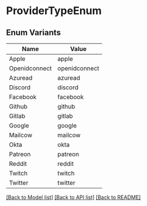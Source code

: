 # ProviderTypeEnum

## Enum Variants

| Name | Value |
|---- | -----|
| Apple | apple |
| Openidconnect | openidconnect |
| Azuread | azuread |
| Discord | discord |
| Facebook | facebook |
| Github | github |
| Gitlab | gitlab |
| Google | google |
| Mailcow | mailcow |
| Okta | okta |
| Patreon | patreon |
| Reddit | reddit |
| Twitch | twitch |
| Twitter | twitter |


[[Back to Model list]](../README.md#documentation-for-models) [[Back to API list]](../README.md#documentation-for-api-endpoints) [[Back to README]](../README.md)


